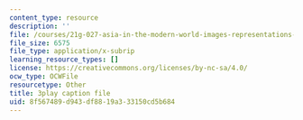 ```yaml
---
content_type: resource
description: ''
file: /courses/21g-027-asia-in-the-modern-world-images-representations-fall-2016/8f567489d943df8819a333150cd5b684_1801226.srt
file_size: 6575
file_type: application/x-subrip
learning_resource_types: []
license: https://creativecommons.org/licenses/by-nc-sa/4.0/
ocw_type: OCWFile
resourcetype: Other
title: 3play caption file
uid: 8f567489-d943-df88-19a3-33150cd5b684
---
```

